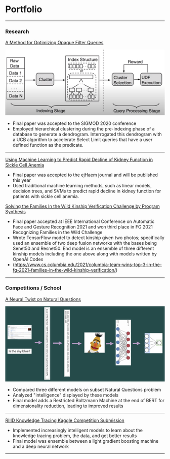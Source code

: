 # Portfolio

---

<div id="webchat"/>

### Research


[A Method for Optimizing Opaque Filter Queries](https://dl.acm.org/doi/10.1145/3318464.3389766)

<img src="images/voodoo.png?raw=true"/>

- Final paper was accepted to the SIGMOD 2020 conference
- Employed hierarchical clustering during the pre-indexing phase of a database to generate a dendrogram.  Interrogated this dendrogram with a UCB algorithm to accelerate Select Limit queries that have a user defined function as the predicate.

---

[Using Machine Learning to Predict Rapid Decline of Kidney Function in Sickle Cell Anemia](https://onlinelibrary.wiley.com/doi/10.1002/jha2.168)

- Final paper was accepted to the ejHaem journal and will be published this year
- Used traditional machine learning methods, such as linear models, decision trees, and SVMs to predict rapid decline in kidney function for patients with sickle cell anemia.

[Solving the Families In the Wild Kinship Verification Challenge by Program Synthesis](https://ieeexplore.ieee.org/document/9666971/authors#authors)
- Final paper accepted at IEEE International Conference on Automatic Face and Gesture Recognition 2021 and won third place in FG 2021 Recognizing Families in the Wild Challenge
- Wrote TensorFlow model to detect kinship given two photos; specifically used an ensemble of two deep fusion networks with the bases being Senet50 and Resnet50. End model is an ensemble of three different kinship models including the one above along with models written by OpenAI Codex
- (https://www.cs.columbia.edu/2021/columbia-team-wins-top-3-in-the-fg-2021-families-in-the-wild-kinship-verification/)
---

### Competitions / School


[A Neural Twist on Natural Questions](https://github.com/maxstrome/brainNQ)

<img src="images/bert.png?raw=true"/>

- Compared three different models on subset Natural Questions problem
- Analyzed "intelligence" displayed by these models
- Final model adds a Restricted Boltzmann Machine at the end of BERT for dimensionality reduction, leading to improved results

---

[RIIID Knowledge Tracing Kaggle Competition Submission](https://github.com/maxstrome/RIIIDFinal/tree/main)

- Implemented increasingly intelligent models to learn about the knowledge tracing problem, the data, and get better results
- Final model was ensemble between a light gradient boosting machine and a deep neural network

---
